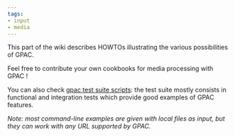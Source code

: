 ```yaml
---
tags:
- input
- media
---
```




This part of the wiki describes HOWTOs illustrating the various possibilities of GPAC.

Feel free to contribute your own cookbooks for media processing with GPAC !

You can also check [gpac test suite scripts](https://github.com/gpac/testsuite/tree/filters/scripts): the test suite mostly consists in functional and integration tests which provide good examples of GPAC features.

_Note: most command-line examples are given with local files as input, but they can work with any URL supported by GPAC._
